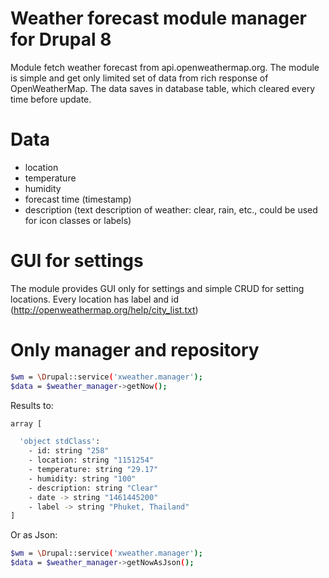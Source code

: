 # Weather forecast module manager for Drupal 8

Module fetch weather forecast from api.openweathermap.org. The module is simple and get only limited set of data from rich response of OpenWeatherMap.
The data saves in database table, which cleared every time before update.

# Data

- location
- temperature
- humidity
- forecast time (timestamp)
- description (text description of weather: clear, rain, etc., could be used for icon classes or labels)

# GUI for settings

The module provides GUI only for settings and simple CRUD for setting locations. Every location has label and id (http://openweathermap.org/help/city_list.txt)

# Only manager and repository

```bash
$wm = \Drupal::service('xweather.manager');
$data = $weather_manager->getNow();
```
Results to:
```bash
array [

  'object stdClass':
    - id: string "258"
    - location: string "1151254"
    - temperature: string "29.17"
    - humidity: string "100"
    - description: string "Clear"
    - date -> string "1461445200"
    - label -> string "Phuket, Thailand"
]
```
Or as Json:
```bash
$wm = \Drupal::service('xweather.manager');
$data = $weather_manager->getNowAsJson();
```